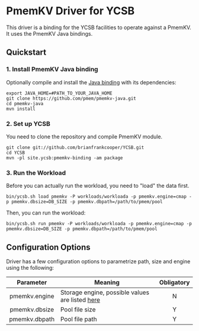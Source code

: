 <!--
Copyright (c) 2015 - 2021 YCSB contributors. All rights reserved.

Licensed under the Apache License, Version 2.0 (the "License"); you
may not use this file except in compliance with the License. You
may obtain a copy of the License at

http://www.apache.org/licenses/LICENSE-2.0

Unless required by applicable law or agreed to in writing, software
distributed under the License is distributed on an "AS IS" BASIS,
WITHOUT WARRANTIES OR CONDITIONS OF ANY KIND, either express or
implied. See the License for the specific language governing
permissions and limitations under the License. See accompanying
LICENSE file.
-->

# PmemKV Driver for YCSB
This driver is a binding for the YCSB facilities to operate against a PmemKV. It uses the PmemKV Java bindings.

## Quickstart

### 1. Install PmemKV Java binding
Optionally compile and install the [Java binding](https://github.com/pmem/pmemkv-java) with its dependencies:
```shell
export JAVA_HOME=#PATH_TO_YOUR_JAVA_HOME
git clone https://github.com/pmem/pmemkv-java.git
cd pmemkv-java
mvn install
```

### 2. Set up YCSB
You need to clone the repository and compile PmemKV module.

```
git clone git://github.com/brianfrankcooper/YCSB.git
cd YCSB
mvn -pl site.ycsb:pmemkv-binding -am package
```

### 3. Run the Workload
Before you can actually run the workload, you need to "load" the data first.

```
bin/ycsb.sh load pmemkv -P workloads/workloada -p pmemkv.engine=cmap -p pmemkv.dbsize=DB_SIZE -p pmemkv.dbpath=/path/to/pmem/pool
```

Then, you can run the workload:

```
bin/ycsb.sh run pmemkv -P workloads/workloada -p pmemkv.engine=cmap -p pmemkv.dbsize=DB_SIZE -p pmemkv.dbpath=/path/to/pmem/pool
```

## Configuration Options
Driver has a few configuration options to parametrize path, size and engine using the following:

| Parameter     | Meaning        | Obligatory |
| :-----------: | -------------- | :--------: |
| pmemkv.engine | Storage engine, possible values are listed [here](https://github.com/pmem/pmemkv#storage-engines) | N |
| pmemkv.dbsize | Pool file size | Y          |
| pmemkv.dbpath | Pool file path | Y          |
